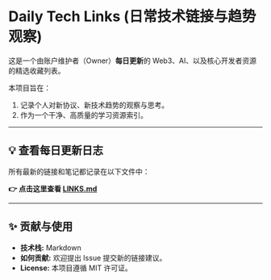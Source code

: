 # Daily Tech Links (日常技术链接与趋势观察)

这是一个由账户维护者（Owner）**每日更新**的 Web3、AI、以及核心开发者资源的精选收藏列表。

本项目旨在：
1. 记录个人对新协议、新技术趋势的观察与思考。
2. 作为一个干净、高质量的学习资源索引。

---

## 💡 查看每日更新日志

所有最新的链接和笔记都记录在以下文件中：

**👉 点击这里查看 [LINKS.md](./LINKS.md)**

---

## ✨ 贡献与使用

* **技术栈:** Markdown
* **如何贡献:** 欢迎提出 Issue 提交新的链接建议。
* **License:** 本项目遵循 MIT 许可证。
